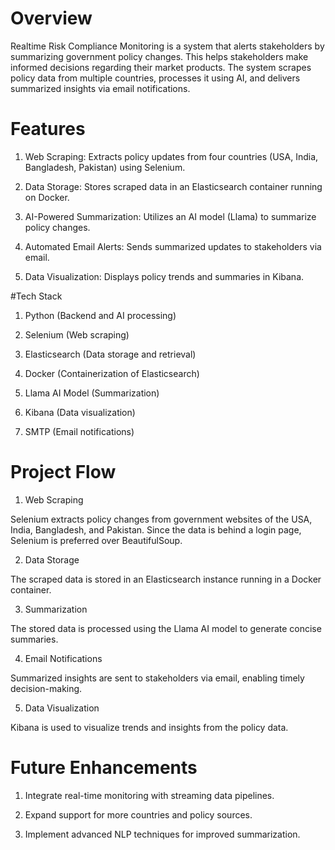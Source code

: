 # Overview
Realtime Risk Compliance Monitoring is a system that alerts stakeholders by summarizing government policy changes. This helps stakeholders make informed decisions regarding their market products. The system scrapes policy data from multiple countries, processes it using AI, and delivers summarized insights via email notifications.
# Features
1) Web Scraping: Extracts policy updates from four countries (USA, India, Bangladesh, Pakistan) using Selenium.

2) Data Storage: Stores scraped data in an Elasticsearch container running on Docker.

3) AI-Powered Summarization: Utilizes an AI model (Llama) to summarize policy changes.

4) Automated Email Alerts: Sends summarized updates to stakeholders via email.

5) Data Visualization: Displays policy trends and summaries in Kibana.

#Tech Stack
1) Python (Backend and AI processing)

2) Selenium (Web scraping)

3) Elasticsearch (Data storage and retrieval)

4) Docker (Containerization of Elasticsearch)

5) Llama AI Model (Summarization)

6) Kibana (Data visualization)

7) SMTP (Email notifications)

# Project Flow
1) Web Scraping

Selenium extracts policy changes from government websites of the USA, India, Bangladesh, and Pakistan. Since the data is behind a login page, Selenium is preferred over BeautifulSoup.

2) Data Storage

The scraped data is stored in an Elasticsearch instance running in a Docker container.

3) Summarization

The stored data is processed using the Llama AI model to generate concise summaries.

4) Email Notifications

Summarized insights are sent to stakeholders via email, enabling timely decision-making.

5) Data Visualization

Kibana is used to visualize trends and insights from the policy data.

# Future Enhancements
1) Integrate real-time monitoring with streaming data pipelines.

2) Expand support for more countries and policy sources.

3) Implement advanced NLP techniques for improved summarization.
